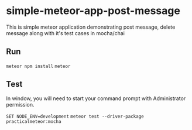 # simple-meteor-app-post-message
This is simple meteor application demonstrating post message, delete message along with it's test cases in mocha/chai 

## Run
  `meteor npm install`
  `meteor`

## Test
  In window, you will need to start your command prompt with Administrator permission.

  `SET NODE_ENV=development`
  `meteor test --driver-package practicalmeteor:mocha`

